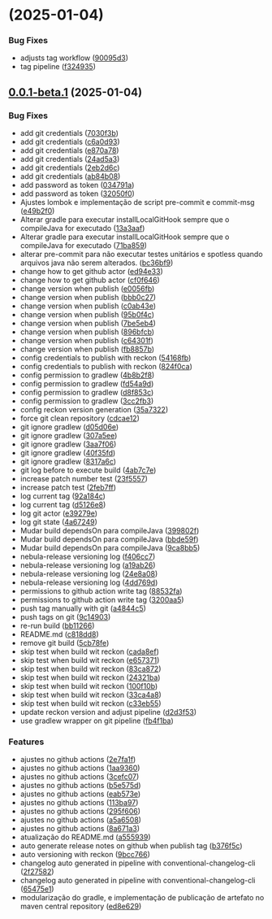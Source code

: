 #  (2025-01-04)


### Bug Fixes

* adjusts tag workflow ([90095d3](https://github.com/Gui-Ramos/boilerplate-microservice-spring/commit/90095d3f6b6e8d816bdc988af421a7e56cae4d8f))
* tag pipeline ([f324935](https://github.com/Gui-Ramos/boilerplate-microservice-spring/commit/f324935d4661f1c7f9bd88502643960a35a09cbf))



## [0.0.1-beta.1](https://github.com/Gui-Ramos/boilerplate-microservice-spring/compare/c818dd870e60f97af172207e0e9d78ba7bd3673b...0.0.1-beta.1) (2025-01-04)


### Bug Fixes

* add git credentials ([7030f3b](https://github.com/Gui-Ramos/boilerplate-microservice-spring/commit/7030f3b1d4b762aadd79ef489721ac3677610e39))
* add git credentials ([c6a0d93](https://github.com/Gui-Ramos/boilerplate-microservice-spring/commit/c6a0d93febcfa7c7c10dd98426457f1f37d4b30b))
* add git credentials ([e870a78](https://github.com/Gui-Ramos/boilerplate-microservice-spring/commit/e870a7851f9bb2f37d2c4040cd65b2d491853f5c))
* add git credentials ([24ad5a3](https://github.com/Gui-Ramos/boilerplate-microservice-spring/commit/24ad5a3a4dcae9a23798bb121b9dcc241a488a58))
* add git credentials ([2eb2d6c](https://github.com/Gui-Ramos/boilerplate-microservice-spring/commit/2eb2d6c4c037ef7c2dcc916f588f46888a0f42f3))
* add git credentials ([ab84b08](https://github.com/Gui-Ramos/boilerplate-microservice-spring/commit/ab84b08f8ada35787101f159c8ce839b5f58a180))
* add password as token ([034791a](https://github.com/Gui-Ramos/boilerplate-microservice-spring/commit/034791a76f263313b5bdb9b707ecc8fae7e1c3b0))
* add password as token ([32050f0](https://github.com/Gui-Ramos/boilerplate-microservice-spring/commit/32050f0fb9ddeddbbe777d8ab8a53911d6d01f0b))
* Ajustes lombok e implementação de script pre-commit e commit-msg ([e49b2f0](https://github.com/Gui-Ramos/boilerplate-microservice-spring/commit/e49b2f0b69e21080f233842ef6874ba9f0a4919f))
* Alterar gradle para executar installLocalGitHook sempre que o compileJava for executado ([13a3aaf](https://github.com/Gui-Ramos/boilerplate-microservice-spring/commit/13a3aafa5fb5eac550f59ac3628132a9b4c643a6))
* Alterar gradle para executar installLocalGitHook sempre que o compileJava for executado ([71ba859](https://github.com/Gui-Ramos/boilerplate-microservice-spring/commit/71ba859868396444003c27191f664e2d6b785dbb))
* alterar pre-commit para não executar testes unitários e spotless quando arquivos java não serem alterados. ([bc36bf9](https://github.com/Gui-Ramos/boilerplate-microservice-spring/commit/bc36bf9d8bae9e874700bfc6561936bb7d3f4132))
* change how to get github actor ([ed94e33](https://github.com/Gui-Ramos/boilerplate-microservice-spring/commit/ed94e3313bc09aa01ea2b9b89027a8037732155d))
* change how to get github actor ([cf0f646](https://github.com/Gui-Ramos/boilerplate-microservice-spring/commit/cf0f646f7ed8b0ebb8fbefbc9fc7ffb6a0014b16))
* change version when publish ([e0056fb](https://github.com/Gui-Ramos/boilerplate-microservice-spring/commit/e0056fb4ea97bc3573b14da26f41e2d5a6216960))
* change version when publish ([bbb0c27](https://github.com/Gui-Ramos/boilerplate-microservice-spring/commit/bbb0c272e21c4e7a39d9d5cbda51bcde3d1bfdc1))
* change version when publish ([c0ab43e](https://github.com/Gui-Ramos/boilerplate-microservice-spring/commit/c0ab43e9587fb908619cd3406fa0ffc4138fe431))
* change version when publish ([95b0f4c](https://github.com/Gui-Ramos/boilerplate-microservice-spring/commit/95b0f4cf5d28109c8ef41833d61a47c5bcb9f389))
* change version when publish ([7be5eb4](https://github.com/Gui-Ramos/boilerplate-microservice-spring/commit/7be5eb4c478868adfc157659e88a976a0bb2256b))
* change version when publish ([896bfcb](https://github.com/Gui-Ramos/boilerplate-microservice-spring/commit/896bfcb1ef450506cb3fb8c2334d4babb4f5c984))
* change version when publish ([c64301f](https://github.com/Gui-Ramos/boilerplate-microservice-spring/commit/c64301f71a6970d53b854054c05c83522da90e4f))
* change version when publish ([fb8857b](https://github.com/Gui-Ramos/boilerplate-microservice-spring/commit/fb8857b2c8e99896bdc9c632c68da78ba9e0a0a8))
* config credentials to publish with reckon ([54168fb](https://github.com/Gui-Ramos/boilerplate-microservice-spring/commit/54168fb6a719d78e9c7e84ef6e12dc0e6ade8370))
* config credentials to publish with reckon ([824f0ca](https://github.com/Gui-Ramos/boilerplate-microservice-spring/commit/824f0cacf52199306f64796f92c9b5891b9fead3))
* config permission to gradlew ([4b8b2f8](https://github.com/Gui-Ramos/boilerplate-microservice-spring/commit/4b8b2f8d154646a2840a9c371660af41b481cd73))
* config permission to gradlew ([fd54a9d](https://github.com/Gui-Ramos/boilerplate-microservice-spring/commit/fd54a9d38e4f5da62639d377224353606e33746f))
* config permission to gradlew ([d8f853c](https://github.com/Gui-Ramos/boilerplate-microservice-spring/commit/d8f853c6e3b0a78ffd881392aa6f1cf351e4ce5f))
* config permission to gradlew ([3cc2fb3](https://github.com/Gui-Ramos/boilerplate-microservice-spring/commit/3cc2fb3758e836369543760b4ae309edd5971f2a))
* config reckon version generation ([35a7322](https://github.com/Gui-Ramos/boilerplate-microservice-spring/commit/35a7322c6331624fe76576b082dac531dce5745b))
* force git clean repository ([cdcae12](https://github.com/Gui-Ramos/boilerplate-microservice-spring/commit/cdcae1251153938290fd318143a50ab724fe44b0))
* git ignore gradlew ([d05d06e](https://github.com/Gui-Ramos/boilerplate-microservice-spring/commit/d05d06e1ae3ece58d707b06ca132a1f9fe259e6e))
* git ignore gradlew ([307a5ee](https://github.com/Gui-Ramos/boilerplate-microservice-spring/commit/307a5ee4dbd663b86e5edc6f0637919a0a0d5413))
* git ignore gradlew ([3aa7f06](https://github.com/Gui-Ramos/boilerplate-microservice-spring/commit/3aa7f0654edf66530c7eafc16ac8cdd2b7963270))
* git ignore gradlew ([40f35fd](https://github.com/Gui-Ramos/boilerplate-microservice-spring/commit/40f35fd98e7685a9aa247ed601abb60ddb330c59))
* git ignore gradlew ([8317a6c](https://github.com/Gui-Ramos/boilerplate-microservice-spring/commit/8317a6c8cab9495077f26c1a3fcbd2d94958d328))
* git log before to execute build ([4ab7c7e](https://github.com/Gui-Ramos/boilerplate-microservice-spring/commit/4ab7c7ec6e308db5820a0b7fdcadcde87424711c))
* increase patch number test ([23f5557](https://github.com/Gui-Ramos/boilerplate-microservice-spring/commit/23f555716160c03fad8d0d46496877e7edc866ce))
* increase patch test ([2feb7ff](https://github.com/Gui-Ramos/boilerplate-microservice-spring/commit/2feb7ff897e93b588995612a867692ed46855d97))
* log current tag ([92a184c](https://github.com/Gui-Ramos/boilerplate-microservice-spring/commit/92a184ceca10f6dd6fe1d4a9e67ce59c6615cd20))
* log current tag ([d5126e8](https://github.com/Gui-Ramos/boilerplate-microservice-spring/commit/d5126e819331d5976324862f618d79a88dd9d69e))
* log git actor ([e39279e](https://github.com/Gui-Ramos/boilerplate-microservice-spring/commit/e39279e1ac00d134bc7e103dbc3732e9736c9d41))
* log git state ([4a67249](https://github.com/Gui-Ramos/boilerplate-microservice-spring/commit/4a672491d18d52d570d63a20f3c0cd574197e0ed))
* Mudar build dependsOn para compileJava ([399802f](https://github.com/Gui-Ramos/boilerplate-microservice-spring/commit/399802f43b400c8d9a1ae212ed4501469d6874ed))
* Mudar build dependsOn para compileJava ([bbde59f](https://github.com/Gui-Ramos/boilerplate-microservice-spring/commit/bbde59f6c30ce9f6893142866f1feb2a6d9e2b58))
* Mudar build dependsOn para compileJava ([9ca8bb5](https://github.com/Gui-Ramos/boilerplate-microservice-spring/commit/9ca8bb5df21aa57518a46fa09524fadb1160671a))
* nebula-release versioning log ([f406cc7](https://github.com/Gui-Ramos/boilerplate-microservice-spring/commit/f406cc7b6c04f15365bfde77158e930f0a51470b))
* nebula-release versioning log ([a19ab26](https://github.com/Gui-Ramos/boilerplate-microservice-spring/commit/a19ab268c22b38b6ac6775fda87a068446b77342))
* nebula-release versioning log ([24e8a08](https://github.com/Gui-Ramos/boilerplate-microservice-spring/commit/24e8a08412091007213019adfd59e75759efa8fa))
* nebula-release versioning log ([4dd769d](https://github.com/Gui-Ramos/boilerplate-microservice-spring/commit/4dd769d0e560a2e2e841673d49af9ec6d2a22a4c))
* permissions to github action write tag ([88532fa](https://github.com/Gui-Ramos/boilerplate-microservice-spring/commit/88532facb831002ca9a096405d31688a570c8653))
* permissions to github action write tag ([3200aa5](https://github.com/Gui-Ramos/boilerplate-microservice-spring/commit/3200aa542a1ec9576311b71d9fd8d2506a7506e0))
* push tag manually with git ([a4844c5](https://github.com/Gui-Ramos/boilerplate-microservice-spring/commit/a4844c533f8a90618626e0769f0eded47bd1c023))
* push tags on git ([9c14903](https://github.com/Gui-Ramos/boilerplate-microservice-spring/commit/9c14903333d44d1595fdfd3d98815e5fbf2651d6))
* re-run build ([bb11266](https://github.com/Gui-Ramos/boilerplate-microservice-spring/commit/bb11266a157da40ed513c8ae54de646852bb2d02))
* README.md ([c818dd8](https://github.com/Gui-Ramos/boilerplate-microservice-spring/commit/c818dd870e60f97af172207e0e9d78ba7bd3673b))
* remove git build ([5cb78fe](https://github.com/Gui-Ramos/boilerplate-microservice-spring/commit/5cb78fe0ce4dc945f0420ad29b5c23926a24c43a))
* skip test when build wit reckon ([cada8ef](https://github.com/Gui-Ramos/boilerplate-microservice-spring/commit/cada8ef5f864aa35c1b79beeebfdd6f924211a3e))
* skip test when build wit reckon ([e657371](https://github.com/Gui-Ramos/boilerplate-microservice-spring/commit/e657371826b8bcd4f56ce6df817fa5a9e4b0c82a))
* skip test when build wit reckon ([83ca872](https://github.com/Gui-Ramos/boilerplate-microservice-spring/commit/83ca8720879b98643f560bfbf72a72fc39c8aa5e))
* skip test when build wit reckon ([24321ba](https://github.com/Gui-Ramos/boilerplate-microservice-spring/commit/24321ba656767a42cb06fde7c2f36f91c688759b))
* skip test when build wit reckon ([100f10b](https://github.com/Gui-Ramos/boilerplate-microservice-spring/commit/100f10b27b0f2d73ef03bd994e20619bde3d3417))
* skip test when build wit reckon ([33ca4a8](https://github.com/Gui-Ramos/boilerplate-microservice-spring/commit/33ca4a8b2cbe226f6788100ec57625b850163f34))
* skip test when build wit reckon ([c33eb55](https://github.com/Gui-Ramos/boilerplate-microservice-spring/commit/c33eb55ca6917f5f909c8b279ad8d55d73984e3a))
* update reckon version and adjust pipeline ([d2d3f53](https://github.com/Gui-Ramos/boilerplate-microservice-spring/commit/d2d3f53f73eecab4e4d817a07fbb5ea974e1c3a7))
* use gradlew wrapper on git pipeline ([fb4f1ba](https://github.com/Gui-Ramos/boilerplate-microservice-spring/commit/fb4f1ba8caf80030c084c85de639844fbf884d1c))


### Features

* ajustes no github actions ([2e7fa1f](https://github.com/Gui-Ramos/boilerplate-microservice-spring/commit/2e7fa1f6ae1a83e486f6281b887ca9d2e1cea8ca))
* ajustes no github actions ([1aa9360](https://github.com/Gui-Ramos/boilerplate-microservice-spring/commit/1aa9360e6fe3edf697429f717ab9563c3b1eac1a))
* ajustes no github actions ([3cefc07](https://github.com/Gui-Ramos/boilerplate-microservice-spring/commit/3cefc0764d78c29d85334dbe5e12b49233f32e6b))
* ajustes no github actions ([b5e575d](https://github.com/Gui-Ramos/boilerplate-microservice-spring/commit/b5e575d37d333a2f5e6119f87c24abba34f9071c))
* ajustes no github actions ([eab573e](https://github.com/Gui-Ramos/boilerplate-microservice-spring/commit/eab573e156908bff5069c0c7ecfed41e7a114612))
* ajustes no github actions ([113ba97](https://github.com/Gui-Ramos/boilerplate-microservice-spring/commit/113ba97635fb69d65df7e2d9d5256817373836ae))
* ajustes no github actions ([295f606](https://github.com/Gui-Ramos/boilerplate-microservice-spring/commit/295f6062f72544fc5efd0a9975190dec31de7755))
* ajustes no github actions ([a5a6508](https://github.com/Gui-Ramos/boilerplate-microservice-spring/commit/a5a6508d11b6bbd6e28fe65271cbf92d179a241c))
* ajustes no github actions ([8a671a3](https://github.com/Gui-Ramos/boilerplate-microservice-spring/commit/8a671a3eb407d7556787e6fa0c78dc4e0f44622e))
* atualização do README.md ([a555939](https://github.com/Gui-Ramos/boilerplate-microservice-spring/commit/a55593907627f363ccdb62efee3877e50efe91bc))
* auto generate release notes on github when publish tag ([b376f5c](https://github.com/Gui-Ramos/boilerplate-microservice-spring/commit/b376f5cd7987bdfa5cf29fe612b5676a00af7fd3))
* auto versioning with reckon ([9bcc766](https://github.com/Gui-Ramos/boilerplate-microservice-spring/commit/9bcc7661e6a7c4d1c31797d6c61ad0a7e2f62650))
* changelog auto generated in pipeline with conventional-changelog-cli ([2f27582](https://github.com/Gui-Ramos/boilerplate-microservice-spring/commit/2f2758233a65e9eff80ea38bb189f9fbbdef327a))
* changelog auto generated in pipeline with conventional-changelog-cli ([65475e1](https://github.com/Gui-Ramos/boilerplate-microservice-spring/commit/65475e18ac3ea23b854ec2c196ed67670d8fe540))
* modularização do gradle, e implementação de publicação de artefato no maven central repository ([ed8e629](https://github.com/Gui-Ramos/boilerplate-microservice-spring/commit/ed8e629f95fc446ac102d14a60160707ce9e106d))



